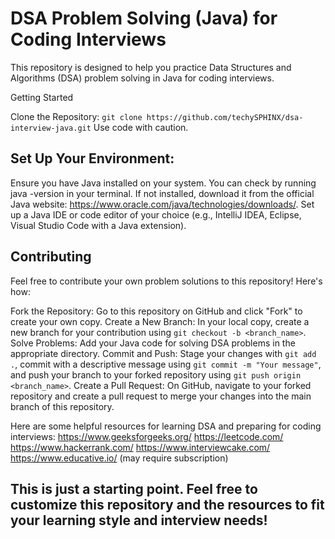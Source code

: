 # DSA Problem Solving (Java) for Coding Interviews

This repository is designed to help you practice Data Structures and Algorithms (DSA) problem solving in Java for coding interviews.

Getting Started

Clone the Repository:
```git clone https://github.com/techySPHINX/dsa-interview-java.git```
Use code with caution.


## Set Up Your Environment:
Ensure you have Java installed on your system. You can check by running java -version in your terminal. If not installed, download it from the official Java website: https://www.oracle.com/java/technologies/downloads/.
Set up a Java IDE or code editor of your choice (e.g., IntelliJ IDEA, Eclipse, Visual Studio Code with a Java extension).

## Contributing
Feel free to contribute your own problem solutions to this repository! Here's how:

Fork the Repository: Go to this repository on GitHub and click "Fork" to create your own copy.
Create a New Branch: In your local copy, create a new branch for your contribution using ```git checkout -b <branch_name>```.
Solve Problems: Add your Java code for solving DSA problems in the appropriate directory.
Commit and Push: Stage your changes with ```git add .```, commit with a descriptive message using ```git commit -m "Your message"```, and push your branch to your forked repository using ```git push origin <branch_name>```.
Create a Pull Request: On GitHub, navigate to your forked repository and create a pull request to merge your changes into the main branch of this repository.

Here are some helpful resources for learning DSA and preparing for coding interviews:
https://www.geeksforgeeks.org/
https://leetcode.com/
https://www.hackerrank.com/
https://www.interviewcake.com/
https://www.educative.io/ (may require subscription)

## This is just a starting point. Feel free to customize this repository and the resources to fit your learning style and interview needs!
